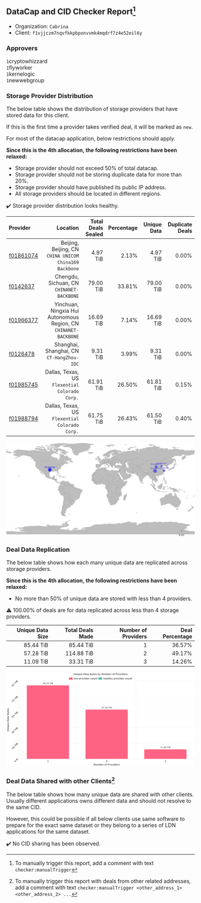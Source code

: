 ## DataCap and CID Checker Report[^1]
 - Organization: `Cabrina`
 - Client: `f1vjjczm7nqvfkkpbponvvmk4mqdrf7z4e52eil6y`
### Approvers
`1`cryptowhizzard<br/>`1`flyworker<br/>`1`kernelogic<br/>`1`newwebgroup

### Storage Provider Distribution
The below table shows the distribution of storage providers that have stored data for this client.

If this is the first time a provider takes verified deal, it will be marked as `new`.

For most of the datacap application, below restrictions should apply.

**Since this is the 4th allocation, the following restrictions have been relaxed:**
 - Storage provider should not exceed 50% of total datacap.
 - Storage provider should not be storing duplicate data for more than 20%.
 - Storage provider should have published its public IP address.
 - All storage providers should be located in different regions.

✔️ Storage provider distribution looks healthy.

| Provider                                              |                                                            Location | Total Deals Sealed | Percentage | Unique Data | Duplicate Deals |
| :---------------------------------------------------- | ------------------------------------------------------------------: | -----------------: | ---------: | ----------: | --------------: |
| [f01861074](https://filfox.info/en/address/f01861074) |           Beijing, Beijing, CN<br/>`CHINA UNICOM China169 Backbone` |           4.97 TiB |      2.13% |    4.97 TiB |           0.00% |
| [f0142637](https://filfox.info/en/address/f0142637)   |                        Chengdu, Sichuan, CN<br/>`CHINANET-BACKBONE` |          79.00 TiB |     33.81% |   79.00 TiB |           0.00% |
| [f01966377](https://filfox.info/en/address/f01966377) | Yinchuan, Ningxia Hui Autonomous Region, CN<br/>`CHINANET-BACKBONE` |          16.69 TiB |      7.14% |   16.69 TiB |           0.00% |
| [f0126478](https://filfox.info/en/address/f0126478)   |                        Shanghai, Shanghai, CN<br/>`CT-HangZhou-IDC` |           9.31 TiB |      3.99% |    9.31 TiB |           0.00% |
| [f01985745](https://filfox.info/en/address/f01985745) |                   Dallas, Texas, US<br/>`Flexential Colorado Corp.` |          61.91 TiB |     26.50% |   61.81 TiB |           0.15% |
| [f01988794](https://filfox.info/en/address/f01988794) |                   Dallas, Texas, US<br/>`Flexential Colorado Corp.` |          61.75 TiB |     26.43% |   61.50 TiB |           0.40% |

<img src="https://raw.githubusercontent.com/data-preservation-programs/filplus-checker-assets/main/filecoin-project/filecoin-plus-large-datasets/issues/1592/1679069087389.png"/>

### Deal Data Replication
The below table shows how each many unique data are replicated across storage providers.


**Since this is the 4th allocation, the following restrictions have been relaxed:**
- No more than 50% of unique data are stored with less than 4 providers.

⚠️ 100.00% of deals are for data replicated across less than 4 storage providers.

| Unique Data Size | Total Deals Made | Number of Providers | Deal Percentage |
| ---------------: | ---------------: | ------------------: | --------------: |
|        85.44 TiB |        85.44 TiB |                   1 |          36.57% |
|        57.28 TiB |       114.88 TiB |                   2 |          49.17% |
|        11.09 TiB |        33.31 TiB |                   3 |          14.26% |

<img src="https://raw.githubusercontent.com/data-preservation-programs/filplus-checker-assets/main/filecoin-project/filecoin-plus-large-datasets/issues/1592/1679069088129.png"/>

### Deal Data Shared with other Clients[^3]
The below table shows how many unique data are shared with other clients.
Usually different applications owns different data and should not resolve to the same CID.

However, this could be possible if all below clients use same software to prepare for the exact same dataset or they belong to a series of LDN applications for the same dataset.

✔️ No CID sharing has been observed.

[^1]: To manually trigger this report, add a comment with text `checker:manualTrigger`

[^2]: Deals from those addresses are combined into this report as they are specified with `checker:manualTrigger`

[^3]: To manually trigger this report with deals from other related addresses, add a comment with text `checker:manualTrigger <other_address_1> <other_address_2> ...`
